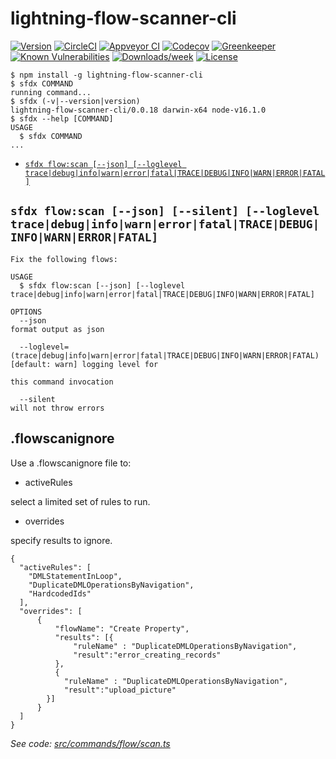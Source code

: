 lightning-flow-scanner-cli
=====================

[![Version](https://img.shields.io/npm/v/lightning-flow-scanner-cli.svg)](https://npmjs.org/package/lightning-flow-scanner-cli)
[![CircleCI](https://circleci.com/gh/https://github.com/Force-Config-Control/lightning-flow-scanner-cli.git/tree/master.svg?style=shield)](https://circleci.com/gh/https://github.com/Force-Config-Control/lightning-flow-scanner-cli.git/tree/master)
[![Appveyor CI](https://ci.appveyor.com/api/projects/status/github/https://github.com/Force-Config-Control/lightning-flow-scanner-cli.git?branch=master&svg=true)](https://ci.appveyor.com/project/heroku/lightning-flow-scanner-cli.git/branch/master)
[![Codecov](https://codecov.io/gh/https://github.com/Force-Config-Control/lightning-flow-scanner-cli.git/branch/master/graph/badge.svg)](https://codecov.io/gh/https://github.com/Force-Config-Control/lightning-flow-scanner-cli.git)
[![Greenkeeper](https://badges.greenkeeper.io/https://github.com/Force-Config-Control/lightning-flow-scanner-cli.git.svg)](https://greenkeeper.io/)
[![Known Vulnerabilities](https://snyk.io/test/github/https://github.com/Force-Config-Control/lightning-flow-scanner-cli.git/badge.svg)](https://snyk.io/test/github/https://github.com/Force-Config-Control/lightning-flow-scanner-cli.git)
[![Downloads/week](https://img.shields.io/npm/dw/lightning-flow-scanner-cli.svg)](https://npmjs.org/package/lightning-flow-scanner-cli)
[![License](https://img.shields.io/npm/l/lightning-flow-scanner-cli.svg)](https://github.com/https://github.com/Force-Config-Control/lightning-flow-scanner-cli.git/blob/master/package.json)

<!-- toc -->

<!-- tocstop -->
<!-- install -->
<!-- usage -->
```sh-session
$ npm install -g lightning-flow-scanner-cli
$ sfdx COMMAND
running command...
$ sfdx (-v|--version|version)
lightning-flow-scanner-cli/0.0.18 darwin-x64 node-v16.1.0
$ sfdx --help [COMMAND]
USAGE
  $ sfdx COMMAND
...
```
<!-- usagestop -->
<!-- commands -->
* [`sfdx flow:scan [--json] [--loglevel trace|debug|info|warn|error|fatal|TRACE|DEBUG|INFO|WARN|ERROR|FATAL]`](#sfdx-flowscan---json---loglevel-tracedebuginfowarnerrorfataltracedebuginfowarnerrorfatal)

## `sfdx flow:scan [--json] [--silent] [--loglevel trace|debug|info|warn|error|fatal|TRACE|DEBUG|INFO|WARN|ERROR|FATAL]`

```
Fix the following flows:

USAGE
  $ sfdx flow:scan [--json] [--loglevel trace|debug|info|warn|error|fatal|TRACE|DEBUG|INFO|WARN|ERROR|FATAL]

OPTIONS
  --json                                                                            format output as json

  --loglevel=(trace|debug|info|warn|error|fatal|TRACE|DEBUG|INFO|WARN|ERROR|FATAL)  [default: warn] logging level for
                                                                                    this command invocation

  --silent                                                                          will not throw errors

```


## .flowscanignore
Use a .flowscanignore file to:

 - activeRules
 
 select a limited set of rules to run.
    
 - overrides
 
 specify results to ignore.

```
{
  "activeRules": [
    "DMLStatementInLoop",
    "DuplicateDMLOperationsByNavigation",
    "HardcodedIds"
  ],
  "overrides": [
      {
          "flowName": "Create Property",
          "results": [{
              "ruleName" : "DuplicateDMLOperationsByNavigation",
              "result":"error_creating_records"
          },
          {
            "ruleName" : "DuplicateDMLOperationsByNavigation",
            "result":"upload_picture"
        }]
      }
  ]
}
```




_See code: [src/commands/flow/scan.ts](https://github.com/Force-Config-Control/lightning-flow-scanner-cli/blob/v0.0.18/src/commands/flow/scan.ts)_
<!-- commandsstop -->
